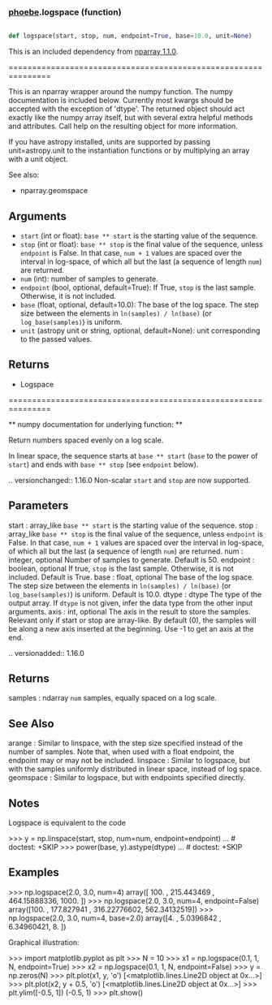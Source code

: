 ### [phoebe](phoebe.md).logspace (function)


```py

def logspace(start, stop, num, endpoint=True, base=10.0, unit=None)

```



This is an included dependency from [nparray 1.1.0](https://nparray.readthedocs.io/en/1.1.0/).

===============================================================


This is an nparray wrapper around the numpy function.  The
numpy documentation is included below.  Currently most kwargs
should be accepted with the exception of 'dtype'.  The returned
object should act exactly like the numpy array itself, but with
several extra helpful methods and attributes.  Call help on the
resulting object for more information.

If you have astropy installed, units are supported by passing unit=astropy.unit
to the instantiation functions or by multiplying an array with a unit object.


See also:

* nparray.geomspace

Arguments
------------
* `start` (int or float): ``base ** start`` is the starting value of the sequence.
* `stop` (int or float): ``base ** stop`` is the final value of the sequence,
unless `endpoint` is False.  In that case, ``num + 1`` values are spaced
over the interval in log-space, of which all but the last (a sequence of
length `num`) are returned.
* `num` (int): number of samples to generate.
* `endpoint` (bool, optional, default=True): If True, `stop` is the last
sample. Otherwise, it is not included.
* `base` (float, optional, default=10.0): The base of the log space. The
step size between the elements in ``ln(samples) / ln(base)``
(or ``log_base(samples)``) is uniform.
* `unit` (astropy unit or string, optional, default=None): unit
corresponding to the passed values.

Returns
-----------
* Logspace


===============================================================

** numpy documentation for underlying function: **


Return numbers spaced evenly on a log scale.

In linear space, the sequence starts at ``base ** start``
(`base` to the power of `start`) and ends with ``base ** stop``
(see `endpoint` below).

.. versionchanged:: 1.16.0
Non-scalar `start` and `stop` are now supported.

Parameters
----------
start : array_like
``base ** start`` is the starting value of the sequence.
stop : array_like
``base ** stop`` is the final value of the sequence, unless `endpoint`
is False.  In that case, ``num + 1`` values are spaced over the
interval in log-space, of which all but the last (a sequence of
length `num`) are returned.
num : integer, optional
Number of samples to generate.  Default is 50.
endpoint : boolean, optional
If true, `stop` is the last sample. Otherwise, it is not included.
Default is True.
base : float, optional
The base of the log space. The step size between the elements in
``ln(samples) / ln(base)`` (or ``log_base(samples)``) is uniform.
Default is 10.0.
dtype : dtype
The type of the output array.  If `dtype` is not given, infer the data
type from the other input arguments.
axis : int, optional
The axis in the result to store the samples.  Relevant only if start
or stop are array-like.  By default (0), the samples will be along a
new axis inserted at the beginning. Use -1 to get an axis at the end.

.. versionadded:: 1.16.0


Returns
-------
samples : ndarray
`num` samples, equally spaced on a log scale.

See Also
--------
arange : Similar to linspace, with the step size specified instead of the
number of samples. Note that, when used with a float endpoint, the
endpoint may or may not be included.
linspace : Similar to logspace, but with the samples uniformly distributed
in linear space, instead of log space.
geomspace : Similar to logspace, but with endpoints specified directly.

Notes
-----
Logspace is equivalent to the code

&gt;&gt;&gt; y = np.linspace(start, stop, num=num, endpoint=endpoint)
... # doctest: +SKIP
&gt;&gt;&gt; power(base, y).astype(dtype)
... # doctest: +SKIP

Examples
--------
&gt;&gt;&gt; np.logspace(2.0, 3.0, num=4)
array([ 100.        ,  215.443469  ,  464.15888336, 1000.        ])
&gt;&gt;&gt; np.logspace(2.0, 3.0, num=4, endpoint=False)
array([100.        ,  177.827941  ,  316.22776602,  562.34132519])
&gt;&gt;&gt; np.logspace(2.0, 3.0, num=4, base=2.0)
array([4.        ,  5.0396842 ,  6.34960421,  8.        ])

Graphical illustration:

&gt;&gt;&gt; import matplotlib.pyplot as plt
&gt;&gt;&gt; N = 10
&gt;&gt;&gt; x1 = np.logspace(0.1, 1, N, endpoint=True)
&gt;&gt;&gt; x2 = np.logspace(0.1, 1, N, endpoint=False)
&gt;&gt;&gt; y = np.zeros(N)
&gt;&gt;&gt; plt.plot(x1, y, 'o')
[&lt;matplotlib.lines.Line2D object at 0x...&gt;]
&gt;&gt;&gt; plt.plot(x2, y + 0.5, 'o')
[&lt;matplotlib.lines.Line2D object at 0x...&gt;]
&gt;&gt;&gt; plt.ylim([-0.5, 1])
(-0.5, 1)
&gt;&gt;&gt; plt.show()

